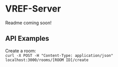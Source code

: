 # VREF-Server

Readme coming soon!


## API Examples

Create a room:\
`curl -X POST -H "Content-Type: application/json" localhost:3000/rooms/[ROOM ID]/create`